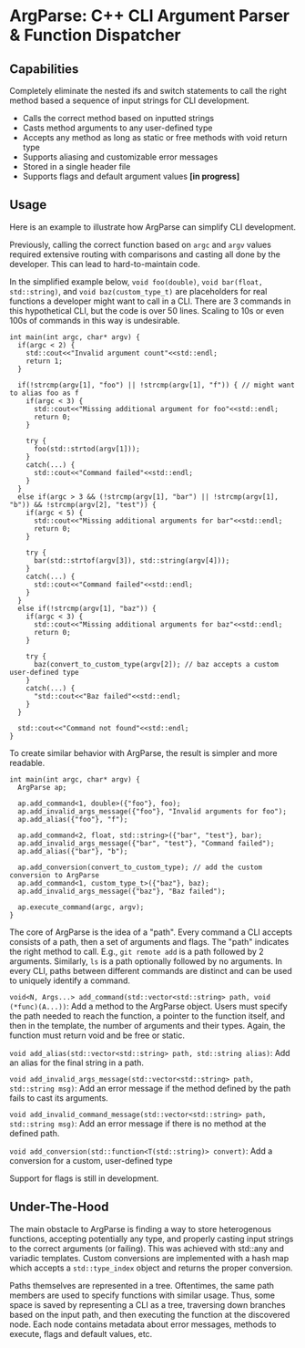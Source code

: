 # ArgParse: C++ CLI Argument Parser & Function Dispatcher

## Capabilities
Completely eliminate the nested ifs and switch statements to call the right method based a sequence of input strings for CLI development.
- Calls the correct method based on inputted strings
- Casts method arguments to any user-defined type
- Accepts any method as long as static or free methods with void return type
- Supports aliasing and customizable error messages
- Stored in a single header file
- Supports flags and default argument values **[in progress]**

## Usage

Here is an example to illustrate how ArgParse can simplify CLI development. 

Previously, calling the correct function based on ```argc``` and ```argv``` values required extensive routing with comparisons and casting all done by the developer. This can lead to hard-to-maintain code. 

In the simplified example below, ```void foo(double)```, ```void bar(float, std::string)```, and ```void baz(custom_type_t)``` are placeholders for real functions a developer might want to call in a CLI. There are 3 commands in this hypothetical CLI, but the code is over 50 lines. Scaling to 10s or even 100s of commands in this way is undesirable.

```
int main(int argc, char* argv) {
  if(argc < 2) {
    std::cout<<"Invalid argument count"<<std::endl;
    return 1;
  }

  if(!strcmp(argv[1], "foo") || !strcmp(argv[1], "f")) { // might want to alias foo as f
    if(argc < 3) {
      std::cout<<"Missing additional argument for foo"<<std::endl;
      return 0;
    }

    try {
      foo(std::strtod(argv[1]));
    }
    catch(...) {
      std::cout<<"Command failed"<<std::endl;
    }
  }
  else if(argc > 3 && (!strcmp(argv[1], "bar") || !strcmp(argv[1], "b")) && !strcmp(argv[2], "test")) {
    if(argc < 5) {
      std::cout<<"Missing additional arguments for bar"<<std::endl;
      return 0;
    }

    try {
      bar(std::strtof(argv[3]), std::string(argv[4]));
    }
    catch(...) {
      std::cout<<"Command failed"<<std::endl;
    }
  }
  else if(!strcmp(argv[1], "baz")) {
    if(argc < 3) {
      std::cout<<"Missing additional arguments for baz"<<std::endl;
      return 0;
    }

    try {
      baz(convert_to_custom_type(argv[2]); // baz accepts a custom user-defined type
    }
    catch(...) {
      "std::cout<<"Baz failed"<<std::endl;
    }
  }

  std::cout<<"Command not found"<<std::endl;
}
```

To create similar behavior with ArgParse, the result is simpler and more readable.
```
int main(int argc, char* argv) {
  ArgParse ap;

  ap.add_command<1, double>({"foo"}, foo);
  ap.add_invalid_args_message({"foo"}, "Invalid arguments for foo");
  ap.add_alias({"foo"}, "f");

  ap.add_command<2, float, std::string>({"bar", "test"}, bar);
  ap.add_invalid_args_message({"bar", "test"}, "Command failed");
  ap.add_alias({"bar"}, "b");

  ap.add_conversion(convert_to_custom_type); // add the custom conversion to ArgParse
  ap.add_command<1, custom_type_t>({"baz"}, baz);
  ap.add_invalid_args_message({"baz"}, "Baz failed");

  ap.execute_command(argc, argv);
}
```

The core of ArgParse is the idea of a "path". Every command a CLI accepts consists of a path, then a set of arguments and flags. The "path" indicates the right method to call. E.g., ```git remote add``` is a path followed by 2 arguments. Similarly, ```ls``` is a path optionally followed by no arguments. In every CLI, paths between different commands are distinct and can be used to uniquely identify a command.

```void<N, Args...> add_command(std::vector<std::string> path, void (*func)(A...))```: Add a method to the ArgParse object. Users must specify the path needed to reach the function, a pointer to the function itself, and then in the template, the number of arguments and their types. Again, the function must return void and be free or static.

```void add_alias(std::vector<std::string> path, std::string alias)```: Add an alias for the final string in a path.

```void add_invalid_args_message(std::vector<std::string> path, std::string msg)```: Add an error message if the method defined by the path fails to cast its arguments.

```void add_invalid_command_message(std::vector<std::string> path, std::string msg)```: Add an error message if there is no method at the defined path.

```void add_conversion(std::function<T(std::string)> convert)```: Add a conversion for a custom, user-defined type

Support for flags is still in development.

## Under-The-Hood
The main obstacle to ArgParse is finding a way to store heterogenous functions, accepting potentially any type, and properly casting input strings to the correct arguments (or failing). This was achieved with std::any and variadic templates. Custom conversions are implemented with a hash map which accepts a ```std::type_index``` object and returns the proper conversion.

Paths themselves are represented in a tree. Oftentimes, the same path members are used to specify functions with similar usage. Thus, some space is saved by representing a CLI as a tree, traversing down branches based on the input path, and then executing the function at the discovered node. Each node contains metadata about error messages, methods to execute, flags and default values, etc.
